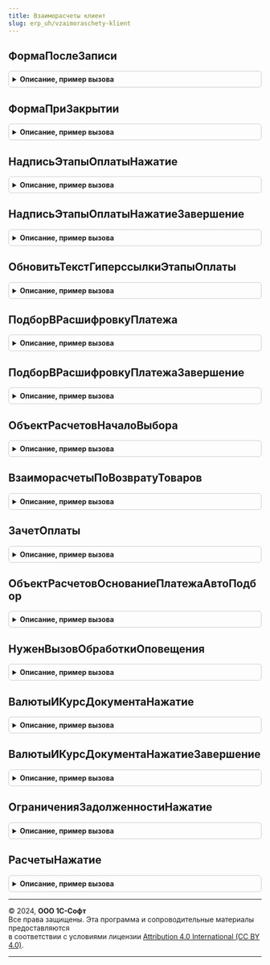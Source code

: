```yaml
---
title: Взаиморасчеты клиент
slug: erp_uh/vzaimoraschety-klient
---
```



## ФормаПослеЗаписи
<details style="margin: 1em 0; padding: 0.5em; border: 1px solid #ccc; border-radius: 6px;">

<summary style="font-weight: bold; cursor: pointer;">Описание, пример вызова</summary>

```bsl

//Сообщает о перезаполнении этапов оплаты, изменении объекта расчетов,
//Оповещает об изменении накладной по заказу формы списков заказов.
//
// Параметры:
// 	Форма - ФормаКлиентскогоПриложения - Форма документа/справочника.
//
Процедура ФормаПослеЗаписи(Форма) Экспорт
```

Пример вызова
```bsl
ВзаиморасчетыКлиент.ФормаПослеЗаписи(Форма) 
```
</details>

## ФормаПриЗакрытии
<details style="margin: 1em 0; padding: 0.5em; border: 1px solid #ccc; border-radius: 6px;">

<summary style="font-weight: bold; cursor: pointer;">Описание, пример вызова</summary>

```bsl

//Оповещает о выборе при создании объекта расчетов
//
// Параметры:
// 	Форма - ФормаКлиентскогоПриложения - Форма документа/справочника.
//
Процедура ФормаПриЗакрытии(Форма) Экспорт
```

Пример вызова
```bsl
ВзаиморасчетыКлиент.ФормаПриЗакрытии(Форма)
```
</details>

## НадписьЭтапыОплатыНажатие
<details style="margin: 1em 0; padding: 0.5em; border: 1px solid #ccc; border-radius: 6px;">

<summary style="font-weight: bold; cursor: pointer;">Описание, пример вызова</summary>

```bsl

// Открывает форму редактирования правил оплаты.
//
// Параметры:
// 	Форма - ФормаКлиентскогоПриложения - Форма документа/справочника.
// 	Элемент - ПолеФормы - Гиперссылка открытия формы правил оплаты, связанная с конкретным набором параметров.
// 	СтандартнаяОбработка - Булево - Признак стандартной обработки события.
// 	Оповещение - ОписаниеОповещения - Описание оповещения формы, которое необходимо выполнить после окончания настройки.
//
Процедура НадписьЭтапыОплатыНажатие(Форма, Элемент, СтандартнаяОбработка, Оповещение = Неопределено) Экспорт
```

Пример вызова
```bsl
ВзаиморасчетыКлиент.НадписьЭтапыОплатыНажатие(Форма, Элемент, СтандартнаяОбработка, Оповещение);
```
</details>

## НадписьЭтапыОплатыНажатиеЗавершение
<details style="margin: 1em 0; padding: 0.5em; border: 1px solid #ccc; border-radius: 6px;">

<summary style="font-weight: bold; cursor: pointer;">Описание, пример вызова</summary>

```bsl

// Служебный обработчик закрытия формы правил оплаты.
Процедура НадписьЭтапыОплатыНажатиеЗавершение(РезультатЗакрытия, ДополнительныеПараметры) Экспорт
```

Пример вызова
```bsl
ВзаиморасчетыКлиент.НадписьЭтапыОплатыНажатиеЗавершение(РезультатЗакрытия, ДополнительныеПараметры) 
```
</details>

## ОбновитьТекстГиперссылкиЭтапыОплаты
<details style="margin: 1em 0; padding: 0.5em; border: 1px solid #ccc; border-radius: 6px;">

<summary style="font-weight: bold; cursor: pointer;">Описание, пример вызова</summary>

```bsl

// Служебная процедура, заполняет текст гиперссылки правил оплаты
//
// Параметры:
//	Форма       - ФормаКлиентскогоПриложения - Договор, указанный в документе:
//	 * Элементы - ЭлементыФормы - элементы вызывающей формы
//	СтруктураПараметров - см. ВзаиморасчетыСервер.ПараметрыМеханизма
//	СистемныеНастройки  - Структура - Системные настройки из дополненных параметров, если уже получены.
//
Процедура ОбновитьТекстГиперссылкиЭтапыОплаты(Форма, СтруктураПараметров = Неопределено, СистемныеНастройки = Неопределено) Экспорт
```

Пример вызова
```bsl
ВзаиморасчетыКлиент.ОбновитьТекстГиперссылкиЭтапыОплаты(Форма, СтруктураПараметров, СистемныеНастройки);
```
</details>

## ПодборВРасшифровкуПлатежа
<details style="margin: 1em 0; padding: 0.5em; border: 1px solid #ccc; border-radius: 6px;">

<summary style="font-weight: bold; cursor: pointer;">Описание, пример вызова</summary>

```bsl

// Открывает форму подбора объектов расчетов в табличную часть Расшифровка платежа платежных документов.
//
// Параметры:
// 	Форма - ФормаКлиентскогоПриложения - Форма документа.
// 	ИмяЭлемента - Строка - Имя элемента, по нажатию на который вызван подбор.
// 	Оповещение - ОписаниеОповещения - Описание оповещения формы, которое необходимо выполнить после закрытия формы редактирования расшифровки.
// 	ДополнительныеОтборы - Соответствие из КлючИЗначение:
// 		Ключ - имя реквизита справочника Объекты расчетов,
// 		Значение - правое значение отбора.
//
Процедура ПодборВРасшифровкуПлатежа(Форма, ИмяЭлемента, Оповещение = Неопределено, ДополнительныеОтборы = Неопределено) Экспорт
```

Пример вызова
```bsl
ВзаиморасчетыКлиент.ПодборВРасшифровкуПлатежа(Форма, ИмяЭлемента, Оповещение, ДополнительныеОтборы);
```
</details>

## ПодборВРасшифровкуПлатежаЗавершение
<details style="margin: 1em 0; padding: 0.5em; border: 1px solid #ccc; border-radius: 6px;">

<summary style="font-weight: bold; cursor: pointer;">Описание, пример вызова</summary>

```bsl

// Служебный обработчик закрытия формы правил оплаты.
Процедура ПодборВРасшифровкуПлатежаЗавершение(РезультатЗакрытия, ДополнительныеПараметры) Экспорт
```

Пример вызова
```bsl
ВзаиморасчетыКлиент.ПодборВРасшифровкуПлатежаЗавершение(РезультатЗакрытия, ДополнительныеПараметры) 
```
</details>

## ОбъектРасчетовНачалоВыбора
<details style="margin: 1em 0; padding: 0.5em; border: 1px solid #ccc; border-radius: 6px;">

<summary style="font-weight: bold; cursor: pointer;">Описание, пример вызова</summary>

```bsl

// Открывает форму выбора объекта расчетов по переданным отборам и настройкам.
//
// Параметры:
// 	Форма - ФормаКлиентскогоПриложения - Форма документа.
// 	Элемент - ПолеФормы - Поле, в котором выбирается объект расчетов или основание платежа.
// 	СтандартнаяОбработка - Булево - Признак стандартной обработки события.
// 	ВыборОснованияПлатежа - Булево - Истина если выбирается Основание платежа, Ложь - если объект расчетов.
// 	ТекущееЗначение - СправочникСсылка, ДокументСсылка - Указывается ссылка на текущий Объект расчетов или текущее Основание платежа для начального позиционирования.
// 	ДополнительныеОтборы - Соответствие из КлючИЗначение, Неопределено - дополнительный отбор по объектам расчетов.
//
Процедура ОбъектРасчетовНачалоВыбора(Форма, Элемент, СтандартнаяОбработка, ВыборОснованияПлатежа = ЛОЖЬ, ТекущееЗначение = Неопределено, ДополнительныеОтборы = Неопределено) Экспорт
```

Пример вызова
```bsl
ВзаиморасчетыКлиент.ОбъектРасчетовНачалоВыбора(Форма, Элемент, СтандартнаяОбработка, ВыборОснованияПлатежа, ТекущееЗначение, ДополнительныеОтборы);
```
</details>

## ВзаиморасчетыПоВозвратуТоваров
<details style="margin: 1em 0; padding: 0.5em; border: 1px solid #ccc; border-radius: 6px;">

<summary style="font-weight: bold; cursor: pointer;">Описание, пример вызова</summary>

```bsl

// Открывает форму редактирования расшифровки платежа документа возврата.
//
// Параметры:
// 	Форма - ФормаКлиентскогоПриложения - Форма документа.
// 	Элемент - ПолеФормы - Гиперссылка редактирования расшифровки платежа.
// 	Оповещение - ОписаниеОповещения - Описание оповещения формы, которое необходимо выполнить после закрытия формы редактирования расшифровки.
//
Процедура ВзаиморасчетыПоВозвратуТоваров(Форма, Элемент, Оповещение = Неопределено ) Экспорт
```

Пример вызова
```bsl
ВзаиморасчетыКлиент.ВзаиморасчетыПоВозвратуТоваров(Форма, Элемент, Оповещение);
```
</details>

## ЗачетОплаты
<details style="margin: 1em 0; padding: 0.5em; border: 1px solid #ccc; border-radius: 6px;">

<summary style="font-weight: bold; cursor: pointer;">Описание, пример вызова</summary>

```bsl

// Открывает форму помощника зачета оплат
//
// Параметры:
// 	Форма - ФормаКлиентскогоПриложения - Форма документа.
// 	Элемент - ЭлементыФормы - Элемент для определения набора параметров из массива параметров.
//
Процедура ЗачетОплаты(Форма, Элемент = Неопределено) Экспорт
```

Пример вызова
```bsl
ВзаиморасчетыКлиент.ЗачетОплаты(Форма, Элемент);
```
</details>

## ОбъектРасчетовОснованиеПлатежаАвтоПодбор
<details style="margin: 1em 0; padding: 0.5em; border: 1px solid #ccc; border-radius: 6px;">

<summary style="font-weight: bold; cursor: pointer;">Описание, пример вызова</summary>

```bsl

// Служебный обработчик авто подбора Объектов расчетов и Оснований платежа
//
//  Параметры:
// 	Форма - ФормаКлиентскогоПриложения - Форма документа.
// 	Элемент - ЭлементыФормы - Элемент для определения набора параметров из массива параметров.
// 	Текст - Строка - Текст для поиска по строке.
// 	ДанныеВыбора - СписокЗначений - Найденные данные.
// 	СтандартнаяОбработка - Булево.
// 	ЭтоУИП - Булево - Признак того, что выполняется поиск Уникального идентификатора платежа.
// 	ЭтоОбъектРасчетов - Булево - Признак того, что выполняется поиск объекта расчетов.
//
Процедура ОбъектРасчетовОснованиеПлатежаАвтоПодбор(Форма, Элемент, Текст, ДанныеВыбора, СтандартнаяОбработка, ЭтоУИП = Ложь, ЭтоОбъектРасчетов = Ложь) Экспорт
```

Пример вызова
```bsl
ВзаиморасчетыКлиент.ОбъектРасчетовОснованиеПлатежаАвтоПодбор(Форма, Элемент, Текст, ДанныеВыбора, СтандартнаяОбработка, ЭтоУИП, ЭтоОбъектРасчетов);
```
</details>

## НуженВызовОбработкиОповещения
<details style="margin: 1em 0; padding: 0.5em; border: 1px solid #ccc; border-radius: 6px;">

<summary style="font-weight: bold; cursor: pointer;">Описание, пример вызова</summary>

```bsl

// Нужен вызов обработки оповещения.
//
// Параметры:
//  Форма - ФормаКлиентскогоПриложения - Форма документа или справочника
//  ИмяСобытия - Строка - Имя события
//  Параметр - Произвольный - Параметр
//
// Возвращаемое значение:
//  Булево - Нужен вызов обработки оповещения
Функция НуженВызовОбработкиОповещения(Форма, ИмяСобытия, Параметр) Экспорт
```

Пример вызова
```bsl
Результат = ВзаиморасчетыКлиент.НуженВызовОбработкиОповещения(Форма, ИмяСобытия, Параметр) 
```
</details>

## ВалютыИКурсДокументаНажатие
<details style="margin: 1em 0; padding: 0.5em; border: 1px solid #ccc; border-radius: 6px;">

<summary style="font-weight: bold; cursor: pointer;">Описание, пример вызова</summary>

```bsl

// Открывает форму редактирования валют и курса взаиморасчетов документа.
//
// Параметры:
// 	Форма - ФормаКлиентскогоПриложения - Форма объекта настройки.
// 	Элемент - ДекорацияФормы - Гиперссылка открытия формы правил оплаты, связанная с конкретным набором параметров.
// 	СтандартнаяОбработка - Булево - Признак стандартной обработки события.
// 	Оповещение - ОписаниеОповещения - Описание оповещения, которое необходимо выполнить после окончания настройки.
//
Процедура ВалютыИКурсДокументаНажатие(Форма, Элемент, СтандартнаяОбработка, Оповещение = Неопределено) Экспорт
```

Пример вызова
```bsl
ВзаиморасчетыКлиент.ВалютыИКурсДокументаНажатие(Форма, Элемент, СтандартнаяОбработка, Оповещение);
```
</details>

## ВалютыИКурсДокументаНажатиеЗавершение
<details style="margin: 1em 0; padding: 0.5em; border: 1px solid #ccc; border-radius: 6px;">

<summary style="font-weight: bold; cursor: pointer;">Описание, пример вызова</summary>

```bsl

// Обработчик завершения редактирования курса и валют документа.
//
Процедура ВалютыИКурсДокументаНажатиеЗавершение(РезультатЗакрытия, ДополнительныеПараметры) Экспорт
```

Пример вызова
```bsl
ВзаиморасчетыКлиент.ВалютыИКурсДокументаНажатиеЗавершение(РезультатЗакрытия, ДополнительныеПараметры) 
```
</details>

## ОграниченияЗадолженностиНажатие
<details style="margin: 1em 0; padding: 0.5em; border: 1px solid #ccc; border-radius: 6px;">

<summary style="font-weight: bold; cursor: pointer;">Описание, пример вызова</summary>

```bsl

// Открывает форму отчета о причинах ограничения отгрузки.
//
// Параметры:
// 	Форма - ФормаКлиентскогоПриложения - Форма документа/справочника.
// 	Элемент - ПолеФормы - Гиперссылка, по которой отрывается отчет.
// 	СтандартнаяОбработка - Булево - Признак стандартной обработки события.
//
Процедура ОграниченияЗадолженностиНажатие(Форма, Элемент, СтандартнаяОбработка) Экспорт
```

Пример вызова
```bsl
ВзаиморасчетыКлиент.ОграниченияЗадолженностиНажатие(Форма, Элемент, СтандартнаяОбработка) 
```
</details>

## РасчетыНажатие
<details style="margin: 1em 0; padding: 0.5em; border: 1px solid #ccc; border-radius: 6px;">

<summary style="font-weight: bold; cursor: pointer;">Описание, пример вызова</summary>

```bsl

// Открывает форму отчета Карточка расчетов.
//
// Параметры:
// 	Форма - ФормаКлиентскогоПриложения - Форма документа/справочника.
// 	Элемент - ПолеФормы - Гиперссылка, по которой отрывается отчет.
// 	СтандартнаяОбработка - Булево - Признак стандартной обработки события.
//
Процедура РасчетыНажатие(Форма, Элемент, СтандартнаяОбработка) Экспорт
```

Пример вызова
```bsl
ВзаиморасчетыКлиент.РасчетыНажатие(Форма, Элемент, СтандартнаяОбработка) 
```
</details>

---

© 2024, **ООО 1С-Софт**  
Все права защищены. Эта программа и сопроводительные материалы предоставляются  
в соответствии с условиями лицензии [Attribution 4.0 International (CC BY 4.0)](https://creativecommons.org/licenses/by/4.0/legalcode).

---
